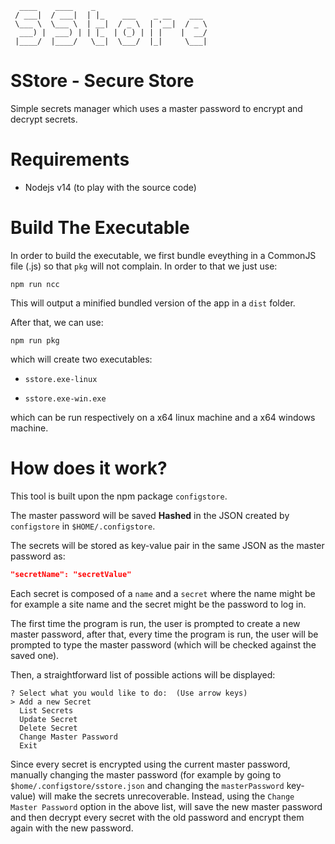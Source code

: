 ```
  ____    ____    _
 / ___|  / ___|  | |_    ___    _ __    ___
 \___ \  \___ \  | __|  / _ \  | '__|  / _ \
  ___) |  ___) | | |_  | (_) | | |    |  __/
 |____/  |____/   \__|  \___/  |_|     \___|

```

# SStore - Secure Store

Simple secrets manager which uses a master password to encrypt and decrypt secrets.

# Requirements

- Nodejs v14 (to play with the source code)

# Build The Executable

In order to build the executable, we first bundle eveything in a CommonJS file (.js) so that `pkg` will not complain. In order to that we just use:

```
npm run ncc
```

This will output a minified bundled version of the app in a `dist` folder.

After that, we can use:

```
npm run pkg
```

which will create two executables:

- `sstore.exe-linux`

- `sstore.exe-win.exe`

which can be run respectively on a x64 linux machine and a x64 windows machine.

# How does it work?

This tool is built upon the npm package `configstore`.

The master password will be saved **Hashed** in the JSON created by `configstore` in `$HOME/.configstore`.

The secrets will be stored as key-value pair in the same JSON as the master password as:

```json
"secretName": "secretValue"
```

Each secret is composed of a `name` and a `secret` where the name might be for example a site name and the secret might be the password to log in.

The first time the program is run, the user is prompted to create a new master password, after that, every time the program is run, the user will be prompted to type the master password (which will be checked against the saved one).

Then, a straightforward list of possible actions will be displayed:

```
? Select what you would like to do:  (Use arrow keys)
> Add a new Secret
  List Secrets
  Update Secret
  Delete Secret
  Change Master Password
  Exit
```

Since every secret is encrypted using the current master password, manually changing the master password (for example by going to `$home/.configstore/sstore.json` and changing the `masterPassword` key-value) will make the secrets unrecoverable. Instead, using the `Change Master Password` option in the above list, will save the new master password and then decrypt every secret with the old password and encrypt them again with the new password.
